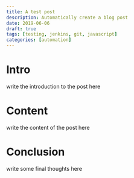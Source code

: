 ```yaml
---
title: A test post
description: Automatically create a blog post
date: 2019-06-06
draft: true
tags: [testing, jenkins, git, javascript]
categories: [automation]
---
```

    
# Intro
write the introduction to the post here

# Content
write the content of the post here

# Conclusion
write some final thoughts here
  